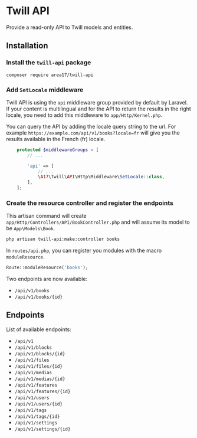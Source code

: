 # Twill API

Provide a read-only API to Twill models and entities.
## Installation

### Install the `twill-api` package
```
composer require area17/twill-api
```

### Add `SetLocale` middleware

Twill API is using the `api` middleware group provided by default by Laravel. If your content is multilingual and for the API to return the results in the right locale, you need to add this middleware to `app/Http/Kernel.php`.

You can query the API by adding the locale query string to the url. For example `https://example.com/api/v1/books?locale=fr` will give you the results available in the French (fr) locale.

```php
    protected $middlewareGroups = [
        // ...

        'api' => [
            // ...
            \A17\Twill\API\Http\Middleware\SetLocale::class,
        ],
    ];
```

### Create the resource controller and register the endpoints

 This artisan command will create `app/Http/Controllers/API/BookController.php` and will assume its model to be `App\Models\Book`.

```bash
php artisan twill-api:make:controller books
```

In `routes/api.php`, you can register you modules with the macro `moduleResource`.

```php
Route::moduleResource('books');
```


Two endpoints are now available:

- `/api/v1/books`
- `/api/v1/books/{id}`

## Endpoints

List of available endpoints:

- `/api/v1`
- `/api/v1/blocks`
- `/api/v1/blocks/{id}`
- `/api/v1/files`
- `/api/v1/files/{id}`
- `/api/v1/medias`
- `/api/v1/medias/{id}`
- `/api/v1/features`
- `/api/v1/features/{id}`
- `/api/v1/users`
- `/api/v1/users/{id}`
- `/api/v1/tags`
- `/api/v1/tags/{id}`
- `/api/v1/settings`
- `/api/v1/settings/{id}`
